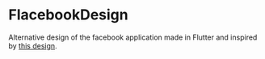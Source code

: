 # FlacebookDesign
Alternative design of the facebook application made in Flutter and inspired by <a href="https://dribbble.com/shots/9976217-Facebook-App-Redesign">this design</a>.
